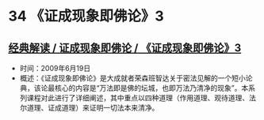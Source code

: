 # 34 《证成现象即佛论》3

## [经典解读 / 证成现象即佛论 / 《证成现象即佛论》3](https://www.fohuifayu.com/index.php/huideng-jiangtang/jingdian-jiedu/zhengchengxianxiang-jifolun/977-l09004)

- 时间：2009年6月19日
- 概述：《证成现象即佛论》是大成就者荣森班智达关于密法见解的一个短小论典，该论最核心的内容是“万法即是佛的坛城，也即万法乃清净的现象”。本系列课程对此进行了详细阐述，其中重点以四种道理（作用道理、观待道理、法尔道理、证成道理）来证明一切法本来清净。
